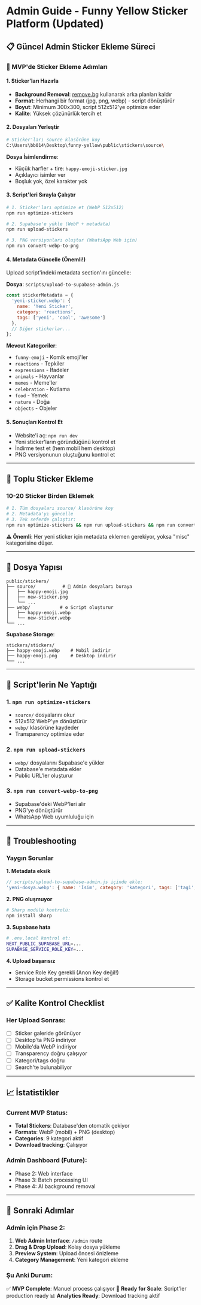 # Admin Guide - Funny Yellow Sticker Platform (Updated)

## 📋 Güncel Admin Sticker Ekleme Süreci

### 🎯 MVP'de Sticker Ekleme Adımları

#### 1. Sticker'ları Hazırla
- **Background Removal**: [remove.bg](https://www.remove.bg) kullanarak arka planları kaldır
- **Format**: Herhangi bir format (jpg, png, webp) - script dönüştürür
- **Boyut**: Minimum 300x300, script 512x512'ye optimize eder
- **Kalite**: Yüksek çözünürlük tercih et

#### 2. Dosyaları Yerleştir
```bash
# Sticker'ları source klasörüne koy
C:\Users\bb014\Desktop\funny-yellow\public\stickers\source\
```

**Dosya İsimlendirme**:
- Küçük harfler + tire: `happy-emoji-sticker.jpg`
- Açıklayıcı isimler ver
- Boşluk yok, özel karakter yok

#### 3. Script'leri Sırayla Çalıştır

```bash
# 1. Sticker'ları optimize et (WebP 512x512)
npm run optimize-stickers

# 2. Supabase'e yükle (WebP + metadata)
npm run upload-stickers

# 3. PNG versiyonları oluştur (WhatsApp Web için)
npm run convert-webp-to-png
```

#### 4. Metadata Güncelle (Önemli!)

Upload script'indeki metadata section'ını güncelle:

**Dosya**: `scripts/upload-to-supabase-admin.js`

```javascript
const stickerMetadata = {
  'yeni-sticker.webp': { 
    name: 'Yeni Sticker', 
    category: 'reactions', 
    tags: ['yeni', 'cool', 'awesome'] 
  },
  // Diğer stickerlar...
};
```

**Mevcut Kategoriler**:
- `funny-emoji` - Komik emoji'ler
- `reactions` - Tepkiler  
- `expressions` - İfadeler
- `animals` - Hayvanlar
- `memes` - Meme'ler
- `celebration` - Kutlama
- `food` - Yemek
- `nature` - Doğa
- `objects` - Objeler

#### 5. Sonuçları Kontrol Et
- Website'i aç: `npm run dev`
- Yeni sticker'ların göründüğünü kontrol et
- İndirme test et (hem mobil hem desktop)
- PNG versiyonunun oluştuğunu kontrol et

---

## 🔄 Toplu Sticker Ekleme

### 10-20 Sticker Birden Eklemek

```bash
# 1. Tüm dosyaları source/ klasörüne koy
# 2. Metadata'yı güncelle
# 3. Tek seferde çalıştır:
npm run optimize-stickers && npm run upload-stickers && npm run convert-webp-to-png
```

**⚠️ Önemli**: Her yeni sticker için metadata eklemen gerekiyor, yoksa "misc" kategorisine düşer.

---

## 📂 Dosya Yapısı

```
public/stickers/
├── source/          # 🎯 Admin dosyaları buraya
│   ├── happy-emoji.jpg
│   ├── new-sticker.png
│   └── ...
├── webp/           # ⚙️ Script oluşturur
│   ├── happy-emoji.webp
│   └── new-sticker.webp
└── ...
```

**Supabase Storage**:
```
stickers/stickers/
├── happy-emoji.webp    # Mobil indirir
├── happy-emoji.png     # Desktop indirir
└── ...
```

---

## 🔧 Script'lerin Ne Yaptığı

### 1. `npm run optimize-stickers`
- `source/` dosyalarını okur
- 512x512 WebP'ye dönüştürür
- `webp/` klasörüne kaydeder
- Transparency optimize eder

### 2. `npm run upload-stickers`
- `webp/` dosyalarını Supabase'e yükler
- Database'e metadata ekler
- Public URL'ler oluşturur

### 3. `npm run convert-webp-to-png`
- Supabase'deki WebP'leri alır
- PNG'ye dönüştürür
- WhatsApp Web uyumluluğu için

---

## 🚨 Troubleshooting

### Yaygın Sorunlar

**1. Metadata eksik**
```javascript
// scripts/upload-to-supabase-admin.js içinde ekle:
'yeni-dosya.webp': { name: 'İsim', category: 'kategori', tags: ['tag1', 'tag2'] }
```

**2. PNG oluşmuyor**
```bash
# Sharp modülü kontrolü:
npm install sharp
```

**3. Supabase hata**
```bash
# .env.local kontrol et:
NEXT_PUBLIC_SUPABASE_URL=...
SUPABASE_SERVICE_ROLE_KEY=...
```

**4. Upload başarısız**
- Service Role Key gerekli (Anon Key değil!)
- Storage bucket permissions kontrol et

---

## ✅ Kalite Kontrol Checklist

### Her Upload Sonrası:
- [ ] Sticker galeride görünüyor
- [ ] Desktop'ta PNG indiriyor
- [ ] Mobile'da WebP indiriyor
- [ ] Transparency doğru çalışıyor
- [ ] Kategori/tags doğru
- [ ] Search'te bulunabiliyor

---

## 📈 İstatistikler

### Current MVP Status:
- **Total Stickers**: Database'den otomatik çekiyor
- **Formats**: WebP (mobil) + PNG (desktop)
- **Categories**: 9 kategori aktif
- **Download tracking**: Çalışıyor

### Admin Dashboard (Future):
- Phase 2: Web interface
- Phase 3: Batch processing UI
- Phase 4: AI background removal

---

## 🎯 Sonraki Adımlar

### Admin için Phase 2:
1. **Web Admin Interface**: `/admin` route
2. **Drag & Drop Upload**: Kolay dosya yükleme  
3. **Preview System**: Upload öncesi önizleme
4. **Category Management**: Yeni kategori ekleme

### Şu Anki Durum:
✅ **MVP Complete**: Manuel process çalışıyor
🔄 **Ready for Scale**: Script'ler production ready
📊 **Analytics Ready**: Download tracking aktif